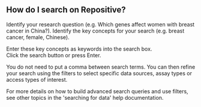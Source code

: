 ## How do I search on Repositive?

Identify your research question (e.g. Which genes affect women with breast cancer in China?).
Identify the key concepts for your search (e.g. breast cancer, female, Chinese).

Enter these key concepts as keywords into the search box.  
Click the search button or press Enter.

You do not need to put a comma between search terms. You can then refine your search using the filters to select specific data sources, assay types or access types of interest.

For more details on how to build advanced search queries and use filters, see other topics in the 'searching for data' help documentation.
